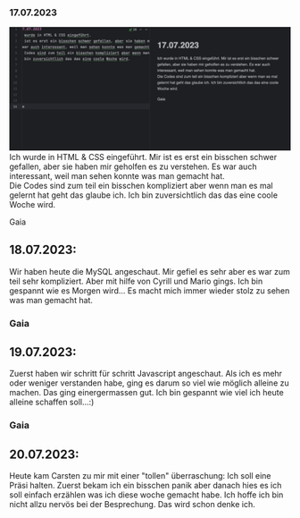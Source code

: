 ### 17.07.2023
![alt text](img.png )
Ich wurde in HTML & CSS eingeführt.
Mir ist es erst ein bisschen schwer gefallen, aber sie haben mir geholfen es zu verstehen.
Es war auch interessant, weil man sehen konnte was man gemacht hat.  
Die Codes sind zum teil ein bisschen kompliziert aber wenn man es mal gelernt hat geht das glaube ich.
Ich bin zuversichtlich das das eine coole Woche wird.







Gaia








## 18.07.2023:
Wir haben heute die MySQL angeschaut. 
Mir gefiel es sehr aber es war zum teil sehr kompliziert.
Aber mit hilfe von Cyrill und Mario gings.
Ich bin gespannt wie es Morgen wird...
Es macht mich immer wieder stolz zu sehen was man gemacht hat.



### Gaia










## 19.07.2023:
Zuerst haben wir schritt für schritt Javascript angeschaut.
Als ich es mehr oder weniger verstanden habe, ging es darum so viel wie möglich alleine zu machen.
Das ging einergermassen gut. Ich bin gespannt wie viel ich heute alleine schaffen soll...:)



### Gaia





## 20.07.2023:
Heute kam Carsten zu mir mit einer "tollen" überraschung:
Ich soll eine Präsi halten.
Zuerst bekam ich ein bisschen panik aber danach hies es ich soll einfach erzählen was ich diese woche gemacht habe.
Ich hoffe ich bin nicht allzu nervös bei der Besprechung.
Das wird schon denke ich.




